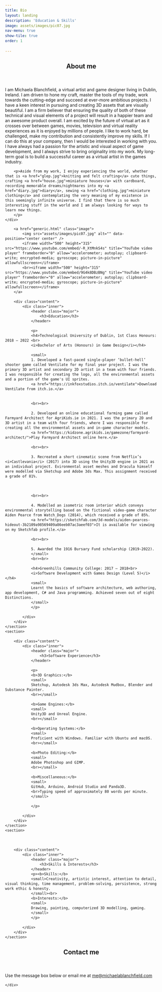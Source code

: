 ```yaml
---
title: Bio
layout: landing
description: 'Education & Skills'
image: assets/images/pic07.jpg
nav-menu: true
show-tile: true
order: 1

---
```


<!-- Main -->
<div id="main">

<!-- One -->
<section id="one">
	<div class="inner">
		<header class="major">
			<h2>About me</h2>
		</header>
		<p>I am Michaela Blanchfield, a virtual artist and game designer living in Dublin, Ireland. I am driven to hone my craft, master the tools of my trade, work towards the cutting-edge and succeed at ever-more ambitious projects. I have a keen interest in pursuing and creating 3D assets that are visually beautiful. I am a firm believer that ensuring the quality of both of these technical and visual elements of a project will result in a happier team and an awesome product overall. I am excited by the future of virtual art as it crosses over between games, movies, television and virtual reality experiences as it is enjoyed by millions of people. I like to work hard, be challenged, make my contribution and consistently improve my skills. If I can do this at your company, then I would be interested in working with you. I have always had a passion for the artistic and visual aspect of game development, and I always strive to bring originality into my work. My long-term goal is to build a successful career as a virtual artist in the games industry.</p>
		
		<p>Aside from my work, I enjoy experiencing the world, whether that is <a href="glep.jpg">knitting and felt crafting</a> cute things, crafting <a href="house.jpg">miniature houses</a> with cardboard, recording memorable dreams/nightmares into my <a href="diary.jpg">diary</a>, sewing <a href="clothing.jpg">miniature clothing</a> and contemplating the very meaning of my existence in this seemingly infinite universe. I find that there is so much interesting stuff in the world and I am always looking for ways to learn new things.
		</p>
	</div>
</section>

<!-- Two -->
<section id="two" class="spotlights">
	<section>
	
	
	
		<a href="generic.html" class="image">
			<img src="assets/images/pic07.jpg" alt="" data-position="center center" />
			<iframe width="500" height="315" src="https://www.youtube.com/embed/-R_XtMnkS4s" title="YouTube video player" frameborder="0" allow="accelerometer; autoplay; clipboard-write; encrypted-media; gyroscope; picture-in-picture" allowfullscreen></iframe>
			<br><iframe width="500" height="315" src="https://www.youtube.com/embed/9G4k8DBzBNg" title="YouTube video player" frameborder="0" allow="accelerometer; autoplay; clipboard-write; encrypted-media; gyroscope; picture-in-picture" allowfullscreen></iframe>
		</a>
		
		<div class="content">
			<div class="inner">
				<header class="major">
					<h3>Education</h3>
				</header>
				
				<p>
				<h4>Technological University of Dublin, 1st Class Honours: 2018 – 2022 <br>
				<i>Bachelor of Arts (Honours) in Game Design</i></h4>
				
				<small>
				1. Developed a fast-paced single-player ‘bullet-hell’ shooter game called Ventilate for my final year project. I was the primary 3D artist and secondary 2D artist in a team with four friends. I was responsible for creating the logo, all the environmental assets and a portion of the game's UI sprites.
				<a href="https://inkfoxstudios.itch.io/ventilate">Download Ventilate from itch.io.</a>
				
				
				<br><br>
				
				2. Developed an online educational farming game called Farmyard Architect for AgriKids.ie in 2021. I was the primary 2D and 3D artist in a team with four friends, where I was responsible for creating all the environmental assets and in-game character models.
				<a href="https://kidzone.agrikids.ie/gamezone/farmyard-architect/">Play Farmyard Architect online here.</a>
				
				<br><br>
				
				3. Recreated a short cinematic scene from Netflix’s <i>Castlevania</i> (2017) into 3D using the Unity3D engine in 2021 as an individual project. Evironmental asset meshes and Dracula himself were modelled via Sketchup and Adobe 3ds Max. This assignment received a grade of 81%.
				
				
				
				<br><br>
				
				4. Modelled an isometric room interior which conveys environmental storytelling based on the fictional video-game character Aiden Pearce from Watch_Dogs (2014), which received a grade of 85%.
				<a href="https://sketchfab.com/3d-models/aiden-pearces-hideout-3b2109a98569409a86eeb07ac3aeef03">It is available for viewing on my Sketchfab profile.</a> 
				
				<br><br>
				
				5. Awarded the 1916 Bursary Fund scholarship (2019-2022).
				</small>
				<br><br>
				
				<h4>Greenhills Community College: 2017 – 2018<br>
				<i>Software Development with Games Design (Level 5)</i></h4>
				<small>
				Learnt the basics of software architecture, web authoring, app development, C# and Java programming. Achieved seven out of eight Distinctions. 
				</small>
				</p>
				
			</div>
		</div>
	</section>
	<section>
		
		<div class="content">
			<div class="inner">
				<header class="major">
					<h3>Software Experience</h3>
				</header>
				
				<p>
				<b>3D Graphics:</b>
				<small>
				Sketchup, Autodesk 3ds Max, Autodesk Mudbox, Blender and Substance Painter.
				<br></small>
				
				<b>Game Engines:</b>
				<small>
				Unity3D and Unreal Engine.
				<br></small>
				
				<b>Operating Systems:</b>
				<small>
				Proficient with Windows. Familiar with Ubuntu and macOS.
				<br></small>
				
				<b>Photo Editing:</b>
				<small>
				Adobe Photoshop and GIMP.
				<br></small>
				
				<b>Miscellaneous:</b>
				<small>
				GitHub, Arduino, Android Studio and Panda3D. 
				<br>Typing speed of approximately 80 words per minute. 				
				</small>
				
				</p>
				
			</div>
		</div>
	</section>
	<section>
		
			
		
		<div class="content">
			<div class="inner">
				<header class="major">
					<h3>Skills & Interests</h3>
				</header>
				<p><b>Skills:</b>
				<small>Creativity, artistic interest, attention to detail, visual thinking, time management, problem-solving, persistence, strong work ethic & honesty.
				</small><br>
				<b>Interests:</b>
				<small>
				Drawing, painting, computerized 3D modelling, gaming. 
				</small>
				</p>
			
			</div>
		</div>
	</section>
</section>

<!-- Three -->
<section id="three">
	<div class="inner">
		<header class="major">
			<h2>Contact me</h2>
		</header>
		<p>Use the message box below or email me at <u>me@michaelablanchfield.com</u> </p>
		
	</div>
</section>

</div>



